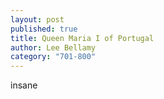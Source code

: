 ```yaml
---
layout: post
published: true
title: Queen Maria I of Portugal
author: Lee Bellamy
category: "701-800"
---
```


insane